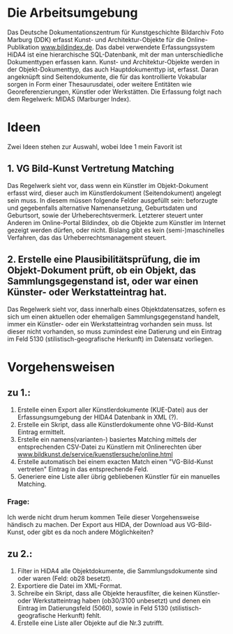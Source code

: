 # Die Arbeitsumgebung

Das Deutsche Dokumentationszentrum für Kunstgeschichte Bildarchiv Foto Marburg (DDK) erfasst Kunst- und Architektur-Objekte für die Online-Publikation www.bildindex.de. Das dabei verwendete Erfassungssystem HiDA4 ist eine hierarchische SQL-Datenbank, mit der man 
unterschiedliche Dokumenttypen erfassen kann. Kunst- und Architektur-Objekte werden in der Objekt-Dokumenttyp, das auch Hauptdokumenttyp ist, erfasst. Daran angeknüpft sind Seitendokumente, die für das kontrollierte Vokabular sorgen in Form einer Thesaurusdatei, 
oder weitere Entitäten wie Georeferenzierungen, Künstler oder Werkstätten.
Die Erfassung folgt nach dem Regelwerk: MIDAS (Marburger Index). 

# Ideen

Zwei Ideen stehen zur Auswahl, wobei Idee 1 mein Favorit ist

## 1. VG Bild-Kunst Vertretung Matching
Das Regelwerk sieht vor, dass wenn ein Künstler im Objekt-Dokument erfasst wird, dieser auch im Künstlerdokument (Seitendokument) angelegt sein muss. In diesem müssen folgende Felder ausgefüllt sein: 
beforzugte und gegebenfalls alternative Namenansetzung, Geburtsdaten und Geburtsort, sowie der Urheberechtsvermerk. Letzterer steuert unter Anderen im Online-Portal Bildindex, ob die Objekte zum Künstler im Internet gezeigt werden dürfen, oder nicht. Bislang gibt 
es kein (semi-)maschinelles Verfahren, das das Urheberrechtsmanagement steuert. 

## 2. Erstelle eine Plausibilitätsprüfung, die im Objekt-Dokument prüft, ob ein Objekt, das Sammlungsgegenstand ist, oder war einen Künster- oder Werkstatteintrag hat. 
Das Regelwerk sieht vor, dass innerhalb eines Objektdatensatzes, sofern es sich um einen aktuellen oder ehemaligen Sammlungsgegenstand handelt, immer ein Künstler- oder ein Werkstatteintrag vorhanden sein muss. Ist dieser nicht vorhanden, so muss zumindest eine 
Datierung und ein Eintrag im Feld 5130 (stilistisch-geografische Herkunft) im Datensatz vorliegen.
  
# Vorgehensweisen
## zu 1.:
1. Erstelle einen Export aller Künstlerdokumente (KUE-Datei) aus der Erfassungsumgebung der HIDA4 Datenbank in XML (?). 
2. Erstelle ein Skript, dass alle Künstlerdokumente ohne VG-Bild-Kunst Eintrag ermittelt.
3. Erstelle ein namens(varianten-) basiertes Matching mittels der entsprechenden CSV-Datei zu Künstlern mit Onlinerechten über www.bildkunst.de/service/kuenstlersuche/online.html
4. Erstelle automatisch bei einem exacten Match einen "VG-Bild-Kunst vertreten" Eintrag in das entsprechende Feld.
5. Generiere eine Liste aller übrig gebliebenen Künstler für ein manuelles Matching.

### Frage:
Ich werde nicht drum herum kommen Teile dieser Vorgehensweise händisch zu machen. Der Export aus HIDA, der Download aus VG-Bild-Kunst, oder gibt es da noch andere Möglichkeiten?


## zu 2.:
1. Filter in HiDA4 alle Objektdokumente, die Sammlungsdokumente sind oder waren (Feld: ob28 besetzt).
2. Exportiere die Datei im XML-Format.
3. Schreibe ein Skript, dass alle Objekte herausfilter, die keinen Künstler- oder Werkstatteintrag haben (ob30/3100 unbesetzt) und denen ein Eintrag im Datierungsfeld (5060), sowie in Feld 5130 (stilistisch-geografische Herkunft) fehlt.
4. Erstelle eine Liste aller Objekte auf die Nr.3 zutrifft.


